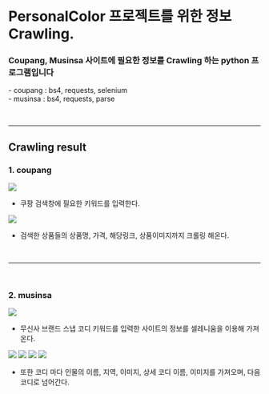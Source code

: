 # PersonalColor 프로젝트를 위한 정보 Crawling.
<h3>Coupang, Musinsa 사이트에 필요한 정보를 Crawling 하는 python 프로그램입니다</h3>
- coupang : bs4, requests, selenium<br>
- musinsa : bs4, requests, parse

<br><hr>

## Crawling result
<h3>1. coupang</h3>

![](/imgs/coup1.png)
- 쿠팡 검색창에 필요한 키워드를 입력한다.<br>

![](/imgs/coup3.png)
- 검색한 상품들의 상품명, 가격, 해당링크, 상품이미지까지 크롤링 해온다.

<br><hr><br>
<h3>2. musinsa</h3>

![](/imgs/mu1.png)
- 무신사 브랜드 스냅 코디 키워드를 입력한 사이트의 정보를 셀레니움을 이용해 가져온다.<br>

![](/imgs/mu2.png)
![](/imgs/mu3.png)
![](/imgs/mu4.png)
![](/imgs/mu5.png)
- 또한 코디 마다 인물의 이름, 지역, 이미지, 상세 코디 이름, 이미지를 가져오며, 다음 코디로 넘어간다.

